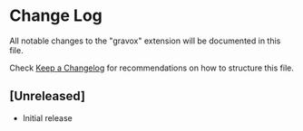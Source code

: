 # Change Log

All notable changes to the "gravox" extension will be documented in this file.

Check [Keep a Changelog](http://keepachangelog.com/) for recommendations on how to structure this file.

## [Unreleased]

- Initial release